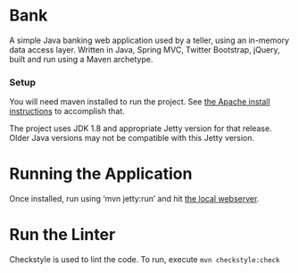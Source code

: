# Bank

A simple Java banking web application used by a teller, using an in-memory data access layer. Written in Java, Spring MVC, Twitter Bootstrap, jQuery, built and run using a Maven archetype.

### Setup

You will need maven installed to run the project. See [the Apache install instructions](https://maven.apache.org/install.html) to accomplish that.

The project uses JDK 1.8 and appropriate Jetty version for that release. Older Java versions may not be compatible with this Jetty version.

# Running the Application

Once installed, run using ‘mvn jetty:run’ and hit [the local webserver](http://localhost:8080/).

# Run the Linter

Checkstyle is used to lint the code. To run, execute `mvn checkstyle:check`